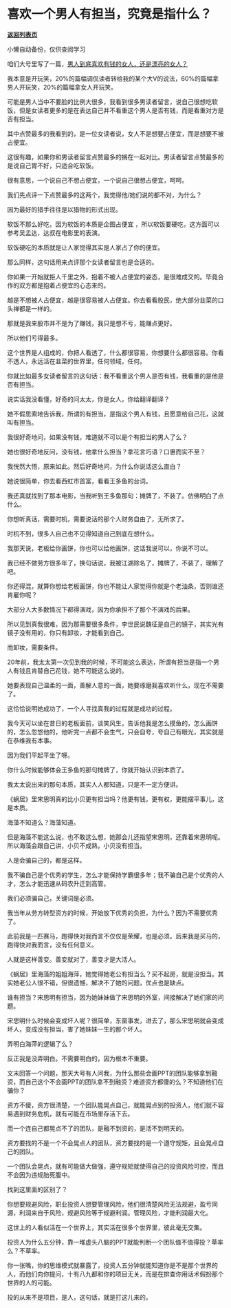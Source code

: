 # 喜欢一个男人有担当，究竟是指什么？

[**返回列表页**](/gzh/记忆承载3)

小懒自动备份，仅供查阅学习

咱们大号里写了一篇，[男人到底喜欢有钱的女人，还是漂亮的女人？](http://mp.weixin.qq.com/s?__biz=MzU0MjYwNDU2Mw==&mid=2247503636&idx=1&sn=87410780fae0fe37b85ba3e36a9e40c5&chksm=fb1aa368cc6d2a7e7c9281dcd40e875ea2c9732435ad1a083c957d1616e3168d5dd20e1cd8df&scene=21#wechat_redirect)

  

我本意是开玩笑，20%的篇幅调侃读者转给我的某个大V的说法，60%的篇幅拿男人开玩笑，20%的篇幅拿女人开玩笑。

  

可能是男人当中不要脸的比例大很多，我看到很多男读者留言，说自己很想吃软饭，但是女读者更多的是在表达自己并不看重这个男人是否有钱，而是看重对方是否有担当。

  

其中点赞最多的我看到的，是一位女读者说，女人不是想要占便宜，而是想要不被占便宜。  

  

这很有趣，如果你和男读者留言点赞最多的搁在一起对比。男读者留言点赞最多的是说自己胃不好，只适合吃软饭。

  

很有意思，一个说自己不想占便宜，一个说自己很想占便宜，呵呵。  

  

我们先点评一下点赞最多的这两个，我觉得他/她们说的都不对，为什么？  

  

因为最好的猎手往往是以猎物的形式出现。

  

软饭不那么好吃，因为软饭的本质是企图占便宜 ，所以软饭要硬吃，这方面可以参考吴孟达，达叔在电影里的表演。  

  

软饭硬吃的本质就是让人家觉得其实是人家占了你的便宜。  

  

那么同样，这句话用来点评那个女读者留言也是合适的。  

  

你如果一开始就拒人千里之外，抱着不被人占便宜的姿态，是很难成交的。毕竟合作的双方都是抱着占便宜的心态来的。

  

越是不想被人占便宜，越是很容易被人占便宜。你去看看股民，绝大部分韭菜的口头禅都是一样的。

  

那就是我来股市并不是为了赚钱，我只是想不亏，能赚点更好。

  

所以他们亏得最多。  

  

这个世界是人组成的，你把人看透了，什么都很容易，你想要什么都很容易。你看不透人，永远活在韭菜的世界里，任何领域，任何。  

  

你就比如最多女读者留言的这句话：我不看重这个男人是否有钱，我看重的是他是否有担当。

  

说实话我没看懂，好奇的问太太，你是女人，你给翻译翻译？

  

她不假思索地告诉我，所谓的有担当，是指这个男人有钱，且愿意给自己花，这就叫有担当。

  

我很好奇地问，如果没有钱，难道就不可以是个有担当的男人了么？

  

她也很好奇地反问，没有钱，他拿什么担当？拿花言巧语？口惠而实不至？

  

我恍然大悟，原来如此。然后好奇地问，为什么你说话这么直白？

  

她说很简单，你去看西虹市首富，看看王多鱼的台词。

  

我还真就找到了那本电影，当我听到王多鱼那句：摊牌了，不装了。仿佛明白了点什么。

  

你想听真话，需要时机，需要说话的那个人财务自由了，无所求了。

  

时机不到，很多人自己也不见得知道自己到底在想什么。  

  

我那天说，老板给你画饼，你也可以给他画饼，这话我说可以，你说不可以。  

  

我已经不做劳方很多年了，换句话说，我被江湖除名了，摊牌了，不装了，理解了吧。

  

你还得混，就算你想给老板画饼，你也不能让人家觉得你就是个老油条，否则谁还肯雇你呢？  

  

大部分人大多数情况下都得演戏，因为你承担不了那个不演戏的后果。

  

所以见到真我很难，因为那需要很多条件，李世民说魏征是自己的镜子，其实光有镜子没有用的，你只有卸妆，才能看到自己。

  

而卸妆，需要条件。

  

20年前，我太太第一次见到我的时候，不可能这么表达，所谓有担当是指一个男人有钱且肯替自己花钱，她不可能这么说的。

  

她要表现自己温柔的一面，善解人意的一面，她要琢磨我喜欢听什么，现在不需要了。

  

这恰恰说明她成功了，一个人寻找真我的过程就是成功的过程。

  

我今天可以坐在昔日的老板面前，谈笑风生，告诉他我是怎么摸鱼的，怎么画饼的，怎么忽悠他的，他听完一点都不会生气，只会自夸，夸自己有眼光，其实就是在恭维我有本事。

  

因为我们平起平坐了呀。

  

你什么时候能够体会王多鱼的那句摊牌了，你就开始认识到本质了。  
  

我太太说出来的那句本质，其实人人都知道，只是不一定方便讲。

  

《蜗居》里宋思明真的比小贝更有担当吗？他更有钱，更有权，更能摆平事儿，这是本质。  

  

海藻不知道么？海藻知道。

  

但是海藻不能这么说，也不敢这么想，她那会儿还指望宋思明，还靠着宋思明呢。所以海藻会跟自己讲，小贝不成熟，小贝没有担当。

  

人是会骗自己的，都是这样。  

  

我不骗自己是个优秀的学生，怎么才能保持学霸很多年；我不骗自己是个优秀的人才，怎么才能迅速从码农升迁到高管。

  

我们必须骗自己，关键词是必须。  

  

我当年从劳方转型资方的时候，开始放下优秀的负担，为什么？因为不需要优秀了。

  

此前我是一匹赛马，跑得快对我而言不仅仅是荣耀，也是必须。后来我是买马的，跑得快对我而言，没有任何意义。

  

人就是这样善变。善变就对了，善变才是大活人。

  

《蜗居》里海藻的姐姐海萍，她觉得她老公有担当么？买不起房，就是没担当。其实她老公人很不错，但很遗憾，解决不了她的问题，优点也是缺点。  

  

谁有担当？宋思明有担当，因为她妹妹做了宋思明的外室，间接解决了她们家的问题。  

  

宋思明什么时候会变成坏人呢？很简单，东窗事发，进去了，那么宋思明就会变成坏人，变成没有担当，害了她妹妹一生的那个坏人。  

  

弄明白海萍的逻辑了么？

  

反正我是没弄明白。不需要明白的，因为根本不重要。

  

文末回答一个问题，那天大号有人问我，为什么那些会画PPT的团队能够拿到融资，而自己这个不会画PPT的团队拿不到融资？难道资方都傻的么？不知道他们在骗你？

  

资方不傻，资方很清楚，一个团队能晃点自己，就能晃点别的投资人，他们就不容易遇到财务危机，就有可能在市场里存活下去。

  

而一个连自己都晃点不了的团队，是融不到资的，是活不到明天的。  

  

资方要找的不是一个不会晃点人的团队，资方要找的是一个遵守规矩，且会晃点自己的团队。  

  

一个团队会晃点，就有可能做大做强，遵守规矩就使得自己的投资风险可控，而且不会因为违规胎死腹中。

  

找到这里面的区别了？  

  

你想要规避风险，职业投资人想要管理风险，他们很清楚风险无法规避，盈亏同源，利润来自于风险，规避风险等于规避利润。管理风险，才能利润最大化。

  

这世上的人看似活在一个世界上，其实活在很多个世界里，彼此毫无交集。

  

投资人为什么五分钟，靠一堆虚头八脑的PPT就能判断一个团队值不值得投？草率么？不草率。  

  

你一张嘴，你的思维模式就暴露了，投资人五分钟就能知道你是不是那个世界的人，而他们向你提问，十有八九都和你的项目无关，而是在排查你用话术假扮那个世界的人的可能。

  

投的从来不是项目，是人，这句话，就是打这儿来的。

